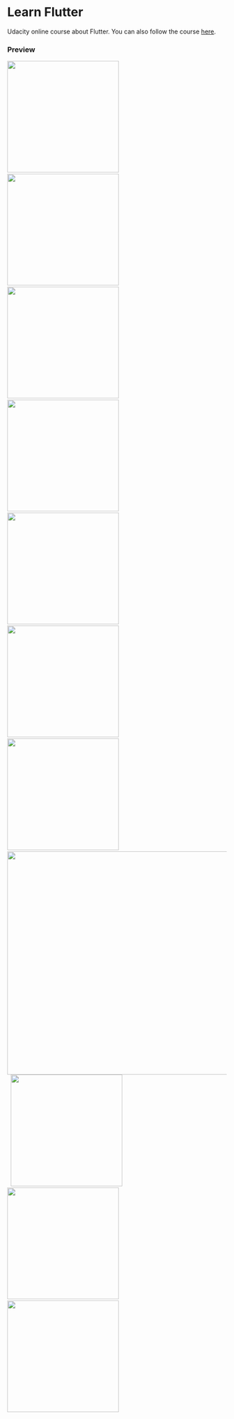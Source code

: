 # Learn Flutter
Udacity online course about Flutter. You can also follow the course [here](https://classroom.udacity.com/courses/ud905).

### Preview
<img src="https://github.com/omrobbie/udacity-flutter/blob/master/_screenshot/preview1.png" width=256> &nbsp;
<img src="https://github.com/omrobbie/udacity-flutter/blob/master/_screenshot/preview2.png" width=256> &nbsp;
<img src="https://github.com/omrobbie/udacity-flutter/blob/master/_screenshot/preview3.png" width=256> &nbsp;
<img src="https://github.com/omrobbie/udacity-flutter/blob/master/_screenshot/preview4.png" width=256> &nbsp;
<img src="https://github.com/omrobbie/udacity-flutter/blob/master/_screenshot/preview5.png" width=256> &nbsp;
<img src="https://github.com/omrobbie/udacity-flutter/blob/master/_screenshot/preview6.png" width=256> &nbsp;
<img src="https://github.com/omrobbie/udacity-flutter/blob/master/_screenshot/preview7.png" width=256> &nbsp;
<img src="https://github.com/omrobbie/udacity-flutter/blob/master/_screenshot/preview8.png" width=512> &nbsp;
<img src="https://github.com/omrobbie/udacity-flutter/blob/master/_screenshot/preview9.png" width=256> &nbsp;
<img src="https://github.com/omrobbie/udacity-flutter/blob/master/_screenshot/preview10.png" width=256> &nbsp;
<img src="https://github.com/omrobbie/udacity-flutter/blob/master/_screenshot/preview11.png" width=256> &nbsp;
